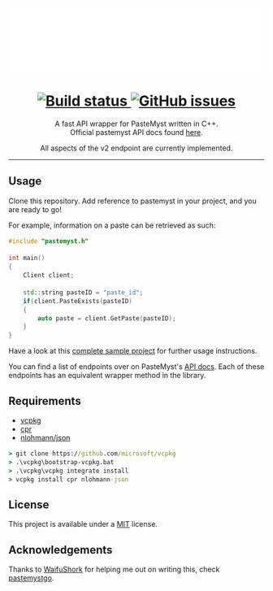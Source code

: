 <p align="center">
    <a href="https://paste.myst.rs/">
        <img width="500" src="logo.png" alt="Logo" /><br>
    </a>
</p>

<h1 align="center"> 
    <a href="https://github.com/billyeatcookies/pastemyst-cpp/actions">
        <img alt="Build status" src="https://img.shields.io/github/workflow/status/billyeatcookies/pastemyst-cpp/build?logo=Github&style=for-the-badge">
    </a>
    <a href="https://github.com/billyeatcookies/pastemyst-cpp/issues">
        <img alt="GitHub issues" src="https://img.shields.io/github/issues/billyeatcookies/pastemyst-cpp?style=for-the-badge&logo=github">
    </a>
</h1>

<p align="center">
A fast API wrapper for PasteMyst written in C++. </br>
Official pastemyst API docs found <a href="https://paste.myst.rs/api-docs/index">here</a>.
</p>
<p align="center">
All aspects of the v2 endpoint are currently implemented.
</p>

---

## Usage

Clone this repository. Add reference to pastemyst in your project, and you are ready to go!

For example, information on a paste can be retrieved as such:

```cpp
#include "pastemyst.h"

int main()
{
    Client client;

    std::string pasteID = "paste_id";
    if(client.PasteExists(pasteID)
    {
        auto paste = client.GetPaste(pasteID);
    }
}
```
Have a look at this [complete sample project](https://github.com/billyeatcookies/pastemyst-cpp/tree/master/pastemyst.sample) for further usage instructions.

You can find a list of endpoints over on PasteMyst's [API docs](https://paste.myst.rs/api-docs/). Each of these endpoints has an equivalent wrapper method in the library. 

## Requirements

- [vcpkg](https://github.com/microsoft/vcpkg)
- [cpr](https://github.com/whoshuu/cpr)
- [nlohmann/json](https://github.com/nlohmann/json)

```cmd
> git clone https://github.com/microsoft/vcpkg
> .\vcpkg\bootstrap-vcpkg.bat
> .\vcpkg\vcpkg integrate install
> vcpkg install cpr nlohmann-json
```

## License

This project is available under a [MIT](./LICENSE) license.

## Acknowledgements

Thanks to [WaifuShork](https://github.com/WaifuShork) for helping me out on writing this, check [pastemystgo](https://github.com/WaifuShork/pastemystgo).
